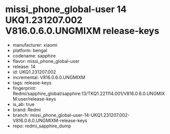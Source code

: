 # missi_phone_global-user 14 UKQ1.231207.002 V816.0.6.0.UNGMIXM release-keys
- manufacturer: xiaomi
- platform: bengal
- codename: sapphire
- flavor: missi_phone_global-user
- release: 14
- id: UKQ1.231207.002
- incremental: V816.0.6.0.UNGMIXM
- tags: release-keys
- fingerprint: Redmi/sapphire_global/sapphire:13/TKQ1.221114.001/V816.0.6.0.UNGMIXM:user/release-keys
- is_ab: true
- brand: Redmi
- branch: missi_phone_global-user-14-UKQ1.231207.002-V816.0.6.0.UNGMIXM-release-keys
- repo: redmi_sapphire_dump
